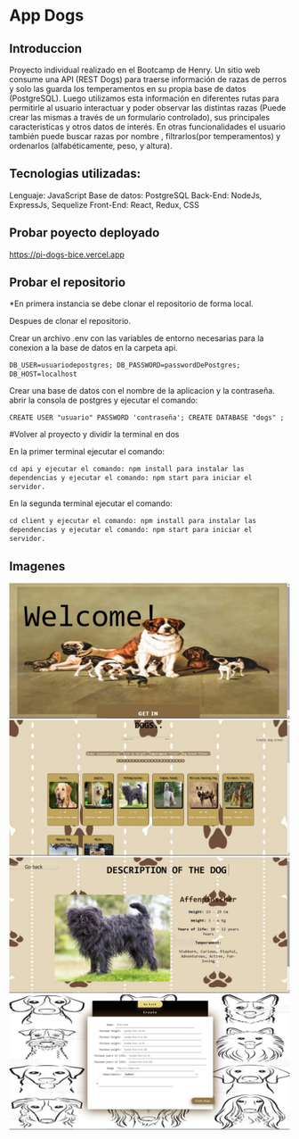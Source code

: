 # App Dogs

## Introduccion


Proyecto individual realizado en el Bootcamp de Henry. Un sitio web consume una API (REST Dogs) para traerse información de razas de perros y solo las guarda los temperamentos en su propia base de datos (PostgreSQL). Luego utilizamos esta información en diferentes rutas para permitirle al usuario interactuar y poder observar las distintas razas (Puede crear las mismas a través de un formulario controlado), sus principales caracteristicas y otros datos de interés. En otras funcionalidades el usuario también puede buscar razas por nombre , filtrarlos(por temperamentos) y ordenarlos (alfabéticamente, peso, y altura).


## Tecnologias utilizadas: 


Lenguaje: JavaScript
Base de datos: PostgreSQL
Back-End: NodeJs, ExpressJs, Sequelize
Front-End: React, Redux, CSS

## Probar poyecto deployado

https://pi-dogs-bice.vercel.app

## Probar el repositorio


\*En primera instancia se debe clonar el repositorio de forma local.


Despues de clonar el repositorio.

Crear un archivo .env con las variables de entorno necesarias para la conexion a la base de datos en la carpeta api.


    DB_USER=usuariodepostgres; DB_PASSWORD=passwordDePostgres; DB_HOST=localhost

Crear una base de datos con el nombre de la aplicacion y la contraseña. abrir la consola de postgres y ejecutar el comando:

    CREATE USER "usuario" PASSWORD 'contraseña'; CREATE DATABASE "dogs" ;

#Volver al proyecto y dividir la terminal en dos

En la primer terminal ejecutar el comando:

    cd api y ejecutar el comando: npm install para instalar las dependencias y ejecutar el comando: npm start para iniciar el servidor.

En la segunda terminal ejecutar el comando:

    cd client y ejecutar el comando: npm install para instalar las dependencias y ejecutar el comando: npm start para iniciar el servidor.

## Imagenes

![landin](/image/landing.jpeg)
![home](/image/home.jpeg)
![detalle](/image/detalle.jpeg)
![form](/image/form.jpeg)
